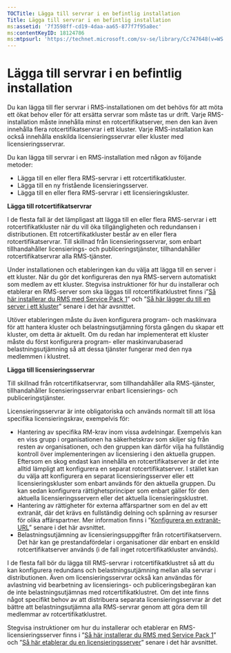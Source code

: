 ```yaml
---
TOCTitle: Lägga till servrar i en befintlig installation
Title: Lägga till servrar i en befintlig installation
ms:assetid: '7f3598ff-cd19-4daa-aa65-877f7f95a8ec'
ms:contentKeyID: 18124786
ms:mtpsurl: 'https://technet.microsoft.com/sv-se/library/Cc747648(v=WS.10)'
---
```


Lägga till servrar i en befintlig installation
==============================================

Du kan lägga till fler servrar i RMS-installationen om det behövs för att möta ett ökat behov eller för att ersätta servrar som måste tas ur drift. Varje RMS-installation måste innehålla minst en rotcertifikatserver, men den kan även innehålla flera rotcertifikatservrar i ett kluster. Varje RMS-installation kan också innehålla enskilda licensieringsservrar eller kluster med licensieringsservrar.

Du kan lägga till servrar i en RMS-installation med någon av följande metoder:

-   Lägga till en eller flera RMS-servrar i ett rotcertifikatkluster.
-   Lägga till en ny fristående licensieringsserver.
-   Lägga till en eller flera RMS-servrar i ett licensieringskluster.

**Lägga till rotcertifikatservrar**

I de flesta fall är det lämpligast att lägga till en eller flera RMS-servrar i ett rotcertifikatkluster när du vill öka tillgängligheten och redundansen i distributionen. Ett rotcertifikatkluster består av en eller flera rotcertifikatservrar. Till skillnad från licensieringsservrar, som enbart tillhandahåller licensierings- och publiceringstjänster, tillhandahåller rotcertifikatservrar alla RMS-tjänster.

Under installationen och etableringen kan du välja att lägga till en server i ett kluster. När du gör det konfigureras den nya RMS-servern automatiskt som medlem av ett kluster. Stegvisa instruktioner för hur du installerar och etablerar en RMS-server som ska läggas till rotcertifikatklustret finns i”[Så här installerar du RMS med Service Pack 1](https://technet.microsoft.com/dab20175-a690-43f8-b943-768d289daa0d)” och ”[Så här lägger du till en server i ett kluster](https://technet.microsoft.com/db635238-5528-4bec-9cc6-8244e2b3d733)” senare i det här avsnittet.

Utöver etableringen måste du även konfigurera program- och maskinvara för att hantera kluster och belastningsutjämning första gången du skapar ett kluster, om detta är aktuellt. Om du redan har implementerat ett kluster måste du först konfigurera program- eller maskinvarubaserad belastningsutjämning så att dessa tjänster fungerar med den nya medlemmen i klustret.

**Lägga till licensieringsservrar**

Till skillnad från rotcertifikatservrar, som tillhandahåller alla RMS-tjänster, tillhandahåller licensieringsservrar enbart licensierings- och publiceringstjänster.

Licensieringsservrar är inte obligatoriska och används normalt till att lösa specifika licensieringskrav, exempelvis för:

-   Hantering av specifika RM-krav inom vissa avdelningar. Exempelvis kan en viss grupp i organisationen ha säkerhetskrav som skiljer sig från resten av organisationen, och den gruppen kan därför vilja ha fullständig kontroll över implementeringen av licensiering i den aktuella gruppen. Eftersom en skog endast kan innehålla en rotcertifikatserver är det inte alltid lämpligt att konfigurera en separat rotcertifikatserver. I stället kan du välja att konfigurera en separat licensieringsserver eller ett licensieringskluster som enbart används för den aktuella gruppen. Du kan sedan konfigurera rättighetsprinciper som enbart gäller för den aktuella licensieringsservern eller det aktuella licensieringsklustret.
-   Hantering av rättigheter för externa affärspartner som en del av ett extranät, där det krävs en fullständig delning och spårning av resurser för olika affärspartner. Mer information finns i ”[Konfigurera en extranät-URL](https://technet.microsoft.com/88fec9ff-c96c-4d20-8856-0485e7507572)” senare i det här avsnittet.
-   Belastningsutjämning av licensieringsuppgifter från rotcertifikatservern. Det här kan ge prestandafördelar i organisationer där enbart en enskild rotcertifikatserver används (i de fall inget rotcertifikatkluster används).

I de flesta fall bör du lägga till RMS-servrar i rotcertifikatklustret så att du kan konfigurera redundans och belastningsutjämning mellan alla servrar i distributionen. Även om licensieringsservrar också kan användas för avlastning vid bearbetning av licensierings- och publiceringsbegäran kan de inte belastningsutjämnas med rotcertifikatklustret. Om det inte finns något specifikt behov av att distribuera separata licensieringsservrar är det bättre att belastningsutjämna alla RMS-servrar genom att göra dem till medlemmar av rotcertifikatklustret.

Stegvisa instruktioner om hur du installerar och etablerar en RMS-licensieringsserver finns i ”[Så här installerar du RMS med Service Pack 1](https://technet.microsoft.com/dab20175-a690-43f8-b943-768d289daa0d)” och ”[Så här etablerar du en licensieringsserver](https://technet.microsoft.com/4d67b898-0ba9-4eef-ab7d-ee0ca55a688e)” senare i det här avsnittet.
